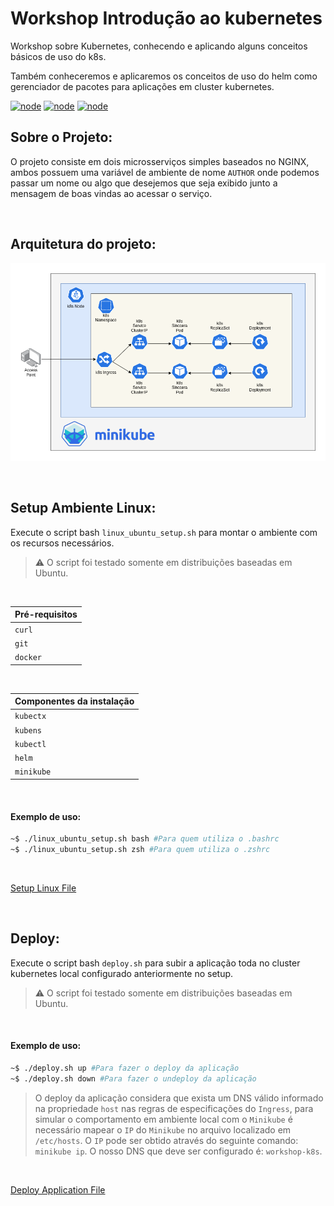 # Workshop Introdução ao kubernetes
Workshop sobre Kubernetes, conhecendo e aplicando alguns conceitos básicos de uso do k8s.

Também conheceremos e aplicaremos os conceitos de uso do helm como gerenciador de pacotes para aplicações em cluster kubernetes.

[![node](https://img.shields.io/badge/Kubernetes-v1.20.2-blue.svg)](https://kubernetes.io)
[![node](https://img.shields.io/badge/Minikube-v1.20.0-blue.svg)](https://minikube.sigs.k8s.io)
[![node](https://img.shields.io/badge/Helm-v3.6.0-blue.svg)](https://helm.sh/)

## Sobre o Projeto:
O projeto consiste em dois microsserviços simples baseados no NGINX, ambos possuem uma variável de ambiente de nome `AUTHOR` onde podemos passar um nome ou algo que desejemos que seja exibido junto a mensagem de boas vindas ao acessar o serviço.

</br>

## Arquitetura do projeto:

[![node](https://github.com/jonathanmdr/workshop-k8s/blob/master/docs/architecture.png)](https://github.com/jonathanmdr/workshop-k8s/blob/master)

</br>

## Setup Ambiente Linux:

Execute o script bash `linux_ubuntu_setup.sh` para montar o ambiente com os recursos necessários.

 > :warning:  O script foi testado somente em distribuições baseadas em Ubuntu.

</br>

Pré-requisitos |
--|
`curl` |
`git` |
`docker` |

</br>

Componentes da instalação |
--|
`kubectx` |
`kubens` |
`kubectl` |
`helm` |
`minikube` |

</br>

#### Exemplo de uso:

```bash
~$ ./linux_ubuntu_setup.sh bash #Para quem utiliza o .bashrc
~$ ./linux_ubuntu_setup.sh zsh #Para quem utiliza o .zshrc
```

</br>

[Setup Linux File](https://github.com/jonathanmdr/workshop-k8s/blob/master/utils/linux_ubuntu_setup.sh)

</br>

## Deploy:

Execute o script bash `deploy.sh` para subir a aplicação toda no cluster kubernetes local configurado anteriormente no setup.

 > :warning:  O script foi testado somente em distribuições baseadas em Ubuntu.

</br>

#### Exemplo de uso:

```bash
~$ ./deploy.sh up #Para fazer o deploy da aplicação
~$ ./deploy.sh down #Para fazer o undeploy da aplicação
```

 > O deploy da aplicação considera que exista um DNS válido informado na propriedade `host` nas regras de especificações do `Ingress`, para simular o comportamento em ambiente local com o `Minikube` é necessário mapear o `IP` do `Minikube` no arquivo localizado em `/etc/hosts`.
 > O `IP` pode ser obtido através do seguinte comando: `minikube ip`.
 > O nosso DNS que deve ser configurado é: `workshop-k8s`.

</br>

[Deploy Application File](https://github.com/jonathanmdr/workshop-k8s/blob/master/utils/deploy.sh)